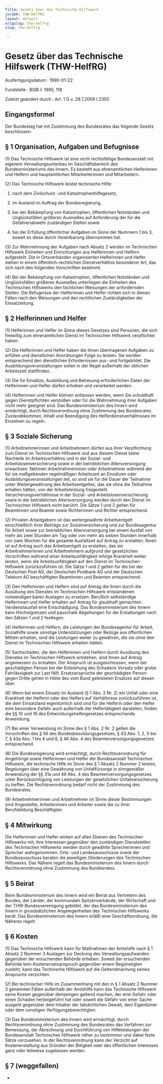 ```yaml
---
Title: Gesetz über das Technische Hilfswerk
jurabk: THW-HelfRG
layout: default
origslug: thw-helfrg
slug: thw-helfrg

---
```


# Gesetz über das Technische Hilfswerk (THW-HelfRG)

Ausfertigungsdatum
:   1990-01-22

Fundstelle
:   BGBl I: 1990, 118

Zuletzt geändert durch
:   Art. 1 G v. 29.7.2009 I 2350


## Eingangsformel

Der Bundestag hat mit Zustimmung des Bundesrates das folgende Gesetz
beschlossen:


## § 1 Organisation, Aufgaben und Befugnisse

(1) Das Technische Hilfswerk ist eine nicht rechtsfähige Bundesanstalt
mit eigenem Verwaltungsunterbau im Geschäftsbereich des
Bundesministeriums des Innern. Es besteht aus ehrenamtlichen
Helferinnen und Helfern und hauptamtlichen Mitarbeiterinnen und
Mitarbeitern.

(2) Das Technische Hilfswerk leistet technische Hilfe:

1.  nach dem Zivilschutz- und Katastrophenhilfegesetz,


2.  im Ausland im Auftrag der Bundesregierung,


3.  bei der Bekämpfung von Katastrophen, öffentlichen Notständen und
    Unglücksfällen größeren Ausmaßes auf Anforderung der für die
    Gefahrenabwehr zuständigen Stellen sowie


4.  bei der Erfüllung öffentlicher Aufgaben im Sinne der Nummern 1 bis 3,
    soweit es diese durch Vereinbarung übernommen hat.




(3) Zur Wahrnehmung der Aufgaben nach Absatz 2 werden im Technischen
Hilfswerk Einheiten und Einrichtungen aus Helferinnen und Helfern
aufgestellt. Die in Ortsverbänden organisierten Helferinnen und Helfer
stehen in einem öffentlich-rechtlichen Dienstverhältnis besonderer
Art, das sich nach den folgenden Vorschriften bestimmt.

(4) Bei der Bekämpfung von Katastrophen, öffentlichen Notständen und
Unglücksfällen größeren Ausmaßes unterliegen die Einheiten des
Technischen Hilfswerks den fachlichen Weisungen der anfordernden
Stellen. Die Befugnisse der Helferinnen und Helfer richten sich in
diesen Fällen nach den Weisungen und den rechtlichen Zuständigkeiten
der Einsatzleitung.


## § 2 Helferinnen und Helfer

(1) Helferinnen und Helfer im Sinne dieses Gesetzes sind Personen, die
sich freiwillig zum ehrenamtlichen Dienst im Technischen Hilfswerk
verpflichtet haben.

(2) Die Helferinnen und Helfer haben die ihnen übertragenen Aufgaben
zu erfüllen und dienstlichen Anordnungen Folge zu leisten. Sie werden
entsprechend den dienstlichen Erfordernissen aus- und fortgebildet.
Die Ausbildungsveranstaltungen sollen in der Regel außerhalb der
üblichen Arbeitszeit stattfinden.

(3) Die für Einsätze, Ausbildung und Betreuung erforderlichen Daten
der Helferinnen und Helfer dürfen erhoben und verarbeitet werden.

(4) Helferinnen und Helfer können entlassen werden, wenn Sie
schuldhaft gegen Dienstpflichten verstoßen oder für die Wahrnehmung
ihrer Aufgaben nicht mehr geeignet sind. Das Bundesministerium des
Innern wird ermächtigt, durch Rechtsverordnung ohne Zustimmung des
Bundesrates Zustandekommen, Inhalt und Beendigung des
Helferdienstverhältnisses im Einzelnen zu regeln.


## § 3 Soziale Sicherung

(1) Arbeitnehmerinnen und Arbeitnehmern dürfen aus ihrer Verpflichtung
zum Dienst im Technischen Hilfswerk und aus diesem Dienst keine
Nachteile im Arbeitsverhältnis und in der Sozial- und
Arbeitslosenversicherung sowie in der betrieblichen Altersversorgung
erwachsen. Nehmen Arbeitnehmerinnen oder Arbeitnehmer während der für
sie maßgebenden regelmäßigen Arbeitszeit an Einsätzen oder
Ausbildungsveranstaltungen teil, so sind sie für die Dauer der
Teilnahme unter Weitergewährung des Arbeitsentgeltes, das sie ohne die
Teilnahme erhalten hätten, von der Arbeitsleistung freigestellt.
Versicherungsverhältnisse in der Sozial- und Arbeitslosenversicherung
sowie in der betrieblichen Altersversorgung werden durch den Dienst im
Technischen Hilfswerk nicht berührt. Die Sätze 1 und 2 gelten für
Beamtinnen und Beamte sowie Richterinnen und Richter entsprechend.

(2) Privaten Arbeitgebern ist das weitergewährte Arbeitsentgelt
einschließlich ihrer Beiträge zur Sozialversicherung und zur
Bundesagentur für Arbeit sowie zur betrieblichen Altersversorgung bei
einem Ausfall von mehr als zwei Stunden am Tag oder von mehr als
sieben Stunden innerhalb von zwei Wochen für die gesamte Ausfallzeit
auf Antrag zu erstatten. Ihnen ist auf Antrag auch das Arbeitsentgelt
zu erstatten, das sie Arbeitnehmerinnen und Arbeitnehmern aufgrund der
gesetzlichen Vorschriften während einer Arbeitsunfähigkeit infolge
Krankheit weiter leisten, wenn die Arbeitsunfähigkeit auf den Dienst
im Technischen Hilfswerk zurückzuführen ist. Die Sätze 1 und 2 gelten
für die bei der Deutschen Post AG, der Deutschen Postbank AG und der
Deutschen Telekom AG beschäftigten Beamtinnen und Beamten
entsprechend.

(3) Den Helferinnen und Helfern sind auf Antrag die ihnen durch die
Ausübung des Dienstes im Technischen Hilfswerk entstandenen
notwendigen baren Auslagen zu ersetzen. Beruflich selbständige
Helferinnen und Helfer erhalten auf Antrag für glaubhaft gemachten
Verdienstausfall eine Entschädigung. Das Bundesministerium des Innern
kann Höchstgrenzen und pauschale Abgeltungen für die Erstattungen nach
den Sätzen 1 und 2 festlegen.

(4) Helferinnen und Helfern, die Leistungen der Bundesagentur für
Arbeit, Sozialhilfe sowie sonstige Unterstützungen oder Bezüge aus
öffentlichen Mitteln erhalten, sind die Leistungen weiter zu gewähren,
die sie ohne den Dienst im Technischen Hilfswerk erhalten hätten.

(5) Sachschäden, die den Helferinnen und Helfern durch Ausübung des
Dienstes im Technischen Hilfswerk entstehen, sind ihnen auf Antrag
angemessen zu erstatten. Der Anspruch ist ausgeschlossen, wenn der
geschädigten Person bei der Entstehung des Schadens Vorsatz oder grobe
Fahrlässigkeit zur Last fällt. Ersatzansprüche der geschädigten Person
gegen Dritte gehen in Höhe des vom Bund geleisteten Ersatzes auf
diesen über.

(6) Wenn bei einem Einsatz im Ausland (§ 1 Abs. 2 Nr. 2) ein Unfall
oder eine Krankheit der Helferin oder des Helfers auf Verhältnisse
zurückzuführen ist, die dem Einsatzland eigentümlich sind und für die
Helferin oder den Helfer eine besondere Gefahr auch außerhalb der
Helfertätigkeit darstellen, finden die §§ 10 und 16 des
Entwicklungshelfergesetzes entsprechende Anwendung.

(7) Bei einer Verwendung im Sinne des § 1 Abs. 2 Nr. 2 gelten die
Vorschriften des § 56 des Bundesbesoldungsgesetzes, § 43 Abs. 1, 2, 5
bis 7, § 43a Abs. 1 bis 4 und 6, § 46 Abs. 4 des
Beamtenversorgungsgesetzes entsprechend.

(8) Die Bundesregierung wird ermächtigt, durch Rechtsverordnung für
Angehörige sowie Helferinnen und Helfer der Bundesanstalt Technisches
Hilfswerk, die technische Hilfe im Sinne des § 1 Absatz 2 Nummer 2
leisten, Regelungen über eine Gewährung von Unfallfürsorge in
sinngemäßer Anwendung der §§ 31a und 46 Abs. 4 des
Beamtenversorgungsgesetzes unter Berücksichtigung von Leistungen der
gesetzlichen Unfallversicherung zu treffen. Die Rechtsverordnung
bedarf nicht der Zustimmung des Bundesrates.

(9) Arbeitnehmerinnen und Arbeitnehmer im Sinne dieser Bestimmungen
sind Angestellte, Arbeiterinnen und Arbeiter sowie die zu ihrer
Berufsbildung Beschäftigten.


## § 4 Mitwirkung

Die Helferinnen und Helfer wirken auf allen Ebenen des Technischen
Hilfswerks mit; ihre Interessen gegenüber den zuständigen
Dienststellen des Technischen Hilfswerks werden durch gewählte
Sprecherinnen und Sprecher wahrgenommen. Orts- und Landesausschüsse
sowie der Bundesausschuss beraten die jeweiligen Gliederungen des
Technischen Hilfswerks. Das Nähere regelt das Bundesministerium des
Innern durch Rechtsverordnung ohne Zustimmung des Bundesrates.


## § 5 Beirat

Beim Bundesministerium des Innern wird ein Beirat aus Vertretern des
Bundes, der Länder, der kommunalen Spitzenverbände, der Wirtschaft und
der THW-Bundesvereinigung gebildet, der das Bundesministerium des
Innern in grundsätzlichen Angelegenheiten des Technischen Hilfswerks
berät. Das Bundesministerium des Innern erläßt eine Geschäftsordnung,
die Näheres regelt.


## § 6 Kosten

(1) Das Technische Hilfswerk kann für Maßnahmen der Amtshilfe nach § 1
Absatz 2 Nummer 3 Auslagen zur Deckung des Verwaltungsaufwandes
gegenüber der ersuchenden Behörde erheben. Soweit der ersuchenden
Behörde kein Kostenersatzanspruch gegenüber einem Begünstigten
zusteht, kann das Technische Hilfswerk auf die Geltendmachung seines
Anspruchs verzichten.

(2) Bei technischer Hilfe im Zusammenhang mit den in § 1 Absatz 2
Nummer 3 genannten Fällen außerhalb der Amtshilfe kann das Technische
Hilfswerk seine Kosten gegenüber demjenigen geltend machen, der eine
Gefahr oder einen Schaden herbeigeführt hat oder soweit die Gefahr von
einer Sache ausgeht gegenüber dem Inhaber der tatsächlichen Gewalt,
dem Eigentümer oder dem sonstigen Verfügungsberechtigten.

(3) Das Bundesministerium des Innern wird ermächtigt, durch
Rechtsverordnung ohne Zustimmung des Bundesrates das Verfahren zur
Bemessung, der Abrechnung und Durchführung von Hilfeleistungen der
Bundesanstalt Technisches Hilfswerk näher zu bestimmen und dabei feste
Sätze vorzusehen. In der Rechtsverordnung kann der Verzicht auf
Kostenerstattung aus Gründen der Billigkeit oder des öffentlichen
Interesses ganz oder teilweise zugelassen werden.


## § 7 (weggefallen)

-

